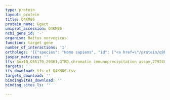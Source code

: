 ```yaml
---
type: protein
layout: protein
title: Q4KM86
protein_name: Ggact
uniprot_accession: Q4KM86
ncbi_gene_id: '-'
organism: Rattus norvegicus
function: target gene
number_of_interactions: '1'
orthologs: '[{"species": "Homo sapiens", "id": ["<a href=\"/protein/q9bvm4\">Q9BVM4</a>"]}, {"species": "Danio rerio", "id": ["A3KNL6", "Q66I06"]}, {"species": "Mus musculus", "id": ["<a href=\"/protein/q923b0\">Q923B0</a>"]}, {"species": "Caenorhabditis elegans", "id": ["<a href=\"/protein/q65zk1\">Q65ZK1</a>"]}, {"species": "Drosophila melanogaster", "id": ["<a href=\"/protein/q9w0y1\">Q9W0Y1</a>"]}]'
jaspar_matrices: ''
tfs: Sox10,O55170,29361,GTRD,chromatin immunoprecipitation assay,27924024%5Buid%5D,No
targets: ''
tfs_download: tfs_of_Q4KM86.tsv
targets_download: ''
bindingSites_download: ''
binding_sites_ls: ''

---
```

